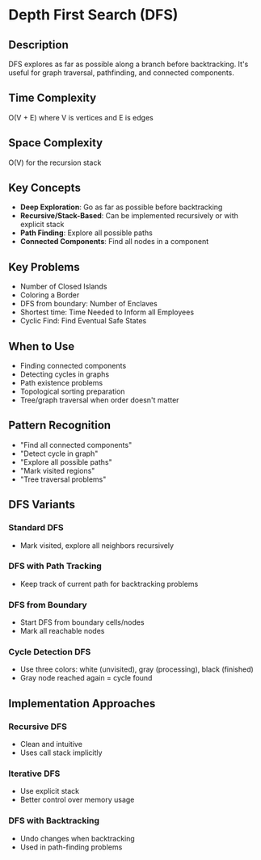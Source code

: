 # Depth First Search (DFS)

## Description
DFS explores as far as possible along a branch before backtracking. It's useful for graph traversal, pathfinding, and connected components.

## Time Complexity
O(V + E) where V is vertices and E is edges

## Space Complexity
O(V) for the recursion stack

## Key Concepts
- **Deep Exploration**: Go as far as possible before backtracking
- **Recursive/Stack-Based**: Can be implemented recursively or with explicit stack
- **Path Finding**: Explore all possible paths
- **Connected Components**: Find all nodes in a component

## Key Problems
- Number of Closed Islands
- Coloring a Border
- DFS from boundary: Number of Enclaves
- Shortest time: Time Needed to Inform all Employees
- Cyclic Find: Find Eventual Safe States

## When to Use
- Finding connected components
- Detecting cycles in graphs
- Path existence problems
- Topological sorting preparation
- Tree/graph traversal when order doesn't matter

## Pattern Recognition
- "Find all connected components"
- "Detect cycle in graph"
- "Explore all possible paths"
- "Mark visited regions"
- "Tree traversal problems"

## DFS Variants

### Standard DFS
- Mark visited, explore all neighbors recursively

### DFS with Path Tracking
- Keep track of current path for backtracking problems

### DFS from Boundary
- Start DFS from boundary cells/nodes
- Mark all reachable nodes

### Cycle Detection DFS
- Use three colors: white (unvisited), gray (processing), black (finished)
- Gray node reached again = cycle found

## Implementation Approaches

### Recursive DFS
- Clean and intuitive
- Uses call stack implicitly

### Iterative DFS
- Use explicit stack
- Better control over memory usage

### DFS with Backtracking
- Undo changes when backtracking
- Used in path-finding problems
